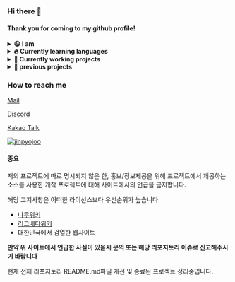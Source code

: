 ### Hi there 👋
#### Thank you for coming to my github profile!

<details markdown="1">
<summary>
<b>😃 I am</b>
</summary>

- 📗 16 years old
- 💻 Front-end Developer
- ✏️ Working on school Club "Semtle"
- 📔 Working on Youth club "Younium" with [@LeeDonggyu-07](https://github.com/LeeDonggyu-07)

</details>

<details markdown="1">
<summary>
<b>🔥 Currently learning languages</b>
</summary>

- Python
- Javascript
- C & C++
- Markup Languages (HTML, CSS)

</details>

<details markdown="1">
<summary>
<b>🧾 Currently working projects</b>
</summary>

 - sake L Archive
 - SaetByeol Gray
 - SaetByeol Yeoubi
 - Discord Word-Chain bot

</details>

<details markdown="1">
<summary>
<b>📆 previous projects</b>
</summary>

#### 🛠 projects marked with * will be open-source
 - Yak Project (with [@LeeDonggyu-07](https://github.com/LeeDonggyu-07)) *
 - MeetUP (KWC21 contest with [@YubinHeo](https://github.com/yubinheo), Sweet_cloud, [@LeeDonggyu-07](https://github.com/LeeDonggyu-07))
 - acenga (Acentic project)
 - AG Bot (Acentic project) *
 - Acentic Website
 - Chungraon Front-end

</details>




### How to reach me
[Mail](mailto:wnwlsvy0914@gmail.com)

[Discord](https://discord.gg/2fu9yXYz4J)

[Kakao Talk](https://open.kakao.com/o/sZpZFV0c)

<a href="https://github.com/jinpyojoo">![jinpyojoo](https://github-readme-stats.vercel.app/api?username=jinpyojoo&count_private=true)</a>


#### 중요
저의 프로젝트에 따로 명시되지 않은 한, 홍보/정보제공을 위해 프로젝트에서 제공하는 소스를 사용한 개작 프로젝트에 대해 사이트에서의 언급을 금지합니다.

해당 고지사항은 어떠한 라이선스보다 우선순위가 높습니다
 - [나무위키](https://namu.wiki/)
 - [리그베다위키](http://rigvedawiki.net)
 - 대한민국에서 검열한 웹사이트

**만약 위 사이트에서 언급한 사실이 있을시 문의 또는 해당 리포지토리 이슈로 신고해주시기 바랍니다**

현재 전체 리포지토리 README.md파일 개선 및 종료된 프로젝트 정리중입니다.
